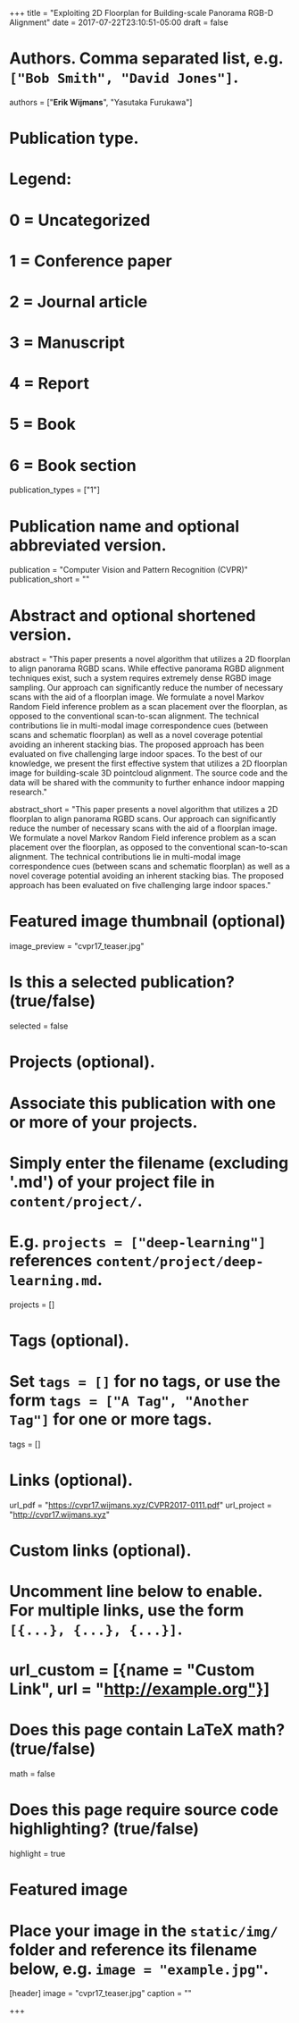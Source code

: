 +++
title = "Exploiting 2D Floorplan for Building-scale Panorama RGB-D Alignment"
date = 2017-07-22T23:10:51-05:00
draft = false

# Authors. Comma separated list, e.g. `["Bob Smith", "David Jones"]`.
authors = ["**Erik Wijmans**", "Yasutaka Furukawa"]

# Publication type.
# Legend:
# 0 = Uncategorized
# 1 = Conference paper
# 2 = Journal article
# 3 = Manuscript
# 4 = Report
# 5 = Book
# 6 = Book section
publication_types = ["1"]

# Publication name and optional abbreviated version.
publication = "Computer Vision and Pattern Recognition (CVPR)"
publication_short = ""

# Abstract and optional shortened version.
abstract = "This paper presents a novel algorithm that utilizes a 2D floorplan to align panorama RGBD scans. While effective panorama RGBD alignment techniques exist, such a system requires extremely dense RGBD image sampling. Our approach can significantly reduce the number of necessary scans with the aid of a floorplan image. We formulate a novel Markov Random Field inference problem as a scan placement over the floorplan, as opposed to the conventional scan-to-scan alignment. The technical contributions lie in multi-modal image correspondence cues (between scans and schematic floorplan) as well as a novel coverage potential avoiding an inherent stacking bias. The proposed approach has been evaluated on five challenging large indoor spaces. To the best of our knowledge, we present the first effective system that utilizes a 2D floorplan image for building-scale 3D pointcloud alignment. The source code and the data will be shared with the community to further enhance indoor mapping research."

abstract_short = "This paper presents a novel algorithm that utilizes a 2D floorplan to align panorama RGBD scans. Our approach can significantly reduce the number of necessary scans with the aid of a floorplan image. We formulate a novel Markov Random Field inference problem as a scan placement over the floorplan, as opposed to the conventional scan-to-scan alignment. The technical contributions lie in multi-modal image correspondence cues (between scans and schematic floorplan) as well as a novel coverage potential avoiding an inherent stacking bias. The proposed approach has been evaluated on five challenging large indoor spaces."

# Featured image thumbnail (optional)
image_preview = "cvpr17_teaser.jpg"

# Is this a selected publication? (true/false)
selected = false

# Projects (optional).
#   Associate this publication with one or more of your projects.
#   Simply enter the filename (excluding '.md') of your project file in `content/project/`.
#   E.g. `projects = ["deep-learning"]` references `content/project/deep-learning.md`.
projects = []

# Tags (optional).
#   Set `tags = []` for no tags, or use the form `tags = ["A Tag", "Another Tag"]` for one or more tags.
tags = []

# Links (optional).
url_pdf = "https://cvpr17.wijmans.xyz/CVPR2017-0111.pdf"
url_project = "http://cvpr17.wijmans.xyz"

# Custom links (optional).
#   Uncomment line below to enable. For multiple links, use the form `[{...}, {...}, {...}]`.
# url_custom = [{name = "Custom Link", url = "http://example.org"}]

# Does this page contain LaTeX math? (true/false)
math = false

# Does this page require source code highlighting? (true/false)
highlight = true

# Featured image
# Place your image in the `static/img/` folder and reference its filename below, e.g. `image = "example.jpg"`.
[header]
image = "cvpr17_teaser.jpg"
caption = ""

+++
